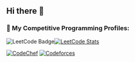 ## Hi there 👋

### 🧠 My Competitive Programming Profiles:
<!-- LeetCode Badge -->
<div style="display: flex; justify-item:center">
  <img src="https://leetcode-badge-showcase.vercel.app/api?username=marmiju" alt="LeetCode Badge"  />
  <a href="https://leetcode.com/marmiju" target="_blank" rel="noopener noreferrer">
    <img src="https://leetcard.jacoblin.cool/marmiju?theme=light&font=baloo&ext=contest" alt="LeetCode Stats" />
  </a>
</div>


[![CodeChef](https://img.shields.io/badge/CodeChef-marmiju-5B4638?style=for-the-badge&logo=codechef)](https://www.codechef.com/users/marmiju)
[![Codeforces](https://img.shields.io/badge/Codeforces-MARmiju-1f8acb?style=for-the-badge&logo=codeforces)](https://codeforces.com/profile/MARmiju)
